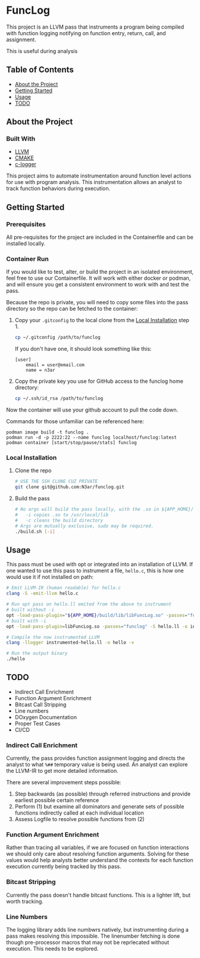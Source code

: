 # FuncLog

This project is an LLVM pass that instruments a program being compiled with function logging notifying on function entry, return, call, and assignment.

This is useful during analysis

## Table of Contents
- [About the Project](#about-the-project)
- [Getting Started](#getting-started)
- [Usage](#usage)
- [TODO](#todo)

## About the Project

### Built With
- [LLVM](https://llvm.org)
- [CMAKE](https://cmake.org)
- [c-logger](https://github.com/N3ar/c-logger)

This project aims to automate instrumentation around function level actions for use with program analysis. This instrumentation allows an analyst to track function behaviors during execution.

## Getting Started

### Prerequisites

All pre-requisites for the project are included in the Containerfile and can be installed locally.

### Container Run

If you would like to test, alter, or build the project in an isolated environment, feel free to use our Containerfile. It will work with either docker or podman, and will ensure you get a consistent environment to work with and test the pass.

Because the repo is private, you will need to copy some files into the pass directory so the repo can be fetched to the container:

1. Copy your `.gitconfig` to the local clone from the [Local Installation](#local-installation) step 1.
    ```sh
    cp ~/.gitconfig /path/to/funclog
    ```

    If you don't have one, it should look something like this:
    ```
    [user]
        email = user@email.com
        name = n3ar
    ```

2. Copy the private key you use for GitHub access to the funclog home directory:
    ```sh
    cp ~/.ssh/id_rsa /path/to/funclog
    ```

Now the container will use your github account to pull the code down.

Commands for those unfamiliar can be referenced here:
```
podman image build -t funclog .
podman run -d -p 2222:22 --name funclog localhost/funclog:latest
podman container [start/stop/pause/stats] funclog
```

### Local Installation

1. Clone the repo
    ```sh
    # USE THE SSH CLONE CUZ PRIVATE
    git clone git@github.com:N3ar/funclog.git
    ```
   
2. Build the pass
    ```sh
    # No args will build the pass locally, with the .so in ${APP_HOME}/build/lib/libFuncLog.so
    #   -i copies .so to /usr/local/lib
    #   -c cleans the build directory
    # Args are mutually exclusive, sudo may be required.
    ./build.sh [-i]
    ```
    
## Usage

This pass must be used with opt or integrated into an installation of LLVM. If one wanted to use this pass to instrument a file, `hello.c`, this is how one would use it if not installed on path:
```sh
# Emit LLVM-IR (human readable) for hello.c
clang -S -emit-llvm hello.c

# Run opt pass on hello.ll emited from the above to instrument
# built without -i
opt -load-pass-plugin="${APP_HOME}/build/lib/libFuncLog.so" -passes="funclog" -S hello.ll -o instrumented-hello.ll
# built with -i
opt -load-pass-plugin=libFuncLog.so -passes="funclog" -S hello.ll -o instrumented-hello.ll

# Compile the now instrumented LLVM
clang -llogger instrumented-hello.ll -o hello -v

# Run the output binary
./hello
```

## TODO
- Indirect Call Enrichment
- Function Argument Enrichment
- Bitcast Call Stripping
- Line numbers
- DOxygen Documentation
- Proper Test Cases
- CI/CD

### Indirect Call Enrichment
Currently, the pass provides function assignment logging and directs the analyst to what `%##` temporary value is being used. An analyst can explore the LLVM-IR to get more detailed information.

There are several improvement steps possible:
1. Step backwards (as possible) through referred instructions and provide earliest possible certain reference
2. Perform (1) but examine all dominators and generate sets of possible functions indirectly called at each individual location
3. Assess Logfile to resolve possible functions from (2)

### Function Argument Enrichment
Rather than tracing all variables, if we are focused on function interactions we should only care about resolving function arguments. Solving for these values would help analysts better understand the contexts for each function execution currently being tracked by this pass.

### Bitcast Stripping
Currently the pass doesn't handle bitcast functions. This is a lighter lift, but worth tracking.

### Line Numbers
The logging library adds line numbwrs natively, but instrumenting during a pass makes resolving this impossible. The linenumber fetching is done though pre-processor macros that may not be reprlecated without execution. This needs to be explored.
